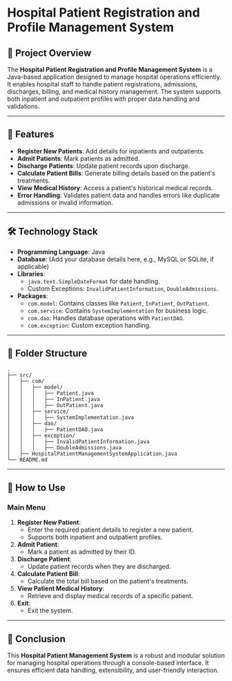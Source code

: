 # Hospital Patient Registration and Profile Management System

## 📜 Project Overview
The **Hospital Patient Registration and Profile Management System** is a Java-based application designed to manage hospital operations efficiently. It enables hospital staff to handle patient registrations, admissions, discharges, billing, and medical history management. The system supports both inpatient and outpatient profiles with proper data handling and validations.

---

## 🚀 Features
- **Register New Patients**: Add details for inpatients and outpatients.
- **Admit Patients**: Mark patients as admitted.
- **Discharge Patients**: Update patient records upon discharge.
- **Calculate Patient Bills**: Generate billing details based on the patient's treatments.
- **View Medical History**: Access a patient's historical medical records.
- **Error Handling**: Validates patient data and handles errors like duplicate admissions or invalid information.

---

## 🛠️ Technology Stack
- **Programming Language**: Java
- **Database**: (Add your database details here, e.g., MySQL or SQLite, if applicable)
- **Libraries**:
  - `java.text.SimpleDateFormat` for date handling.
  - Custom Exceptions: `InvalidPatientInformation`, `DoubleAdmissions`.
- **Packages**:
  - `com.model`: Contains classes like `Patient`, `InPatient`, `OutPatient`.
  - `com.service`: Contains `SystemImplementation` for business logic.
  - `com.dao`: Handles database operations with `PatientDAO`.
  - `com.exception`: Custom exception handling.

---

## 📂 Folder Structure
```plaintext
.
├── src/
│   ├── com/
│   │   ├── model/
│   │   │   ├── Patient.java
│   │   │   ├── InPatient.java
│   │   │   ├── OutPatient.java
│   │   ├── service/
│   │   │   ├── SystemImplementation.java
│   │   ├── dao/
│   │   │   ├── PatientDAO.java
│   │   ├── exception/
│   │   │   ├── InvalidPatientInformation.java
│   │   │   ├── DoubleAdmissions.java
│   ├── HospitalPatientManagementSystemApplication.java
└── README.md
```
---

## 📖 How to Use
### Main Menu
1. **Register New Patient**:
   - Enter the required patient details to register a new patient.
   - Supports both inpatient and outpatient profiles.
2. **Admit Patient**:
   - Mark a patient as admitted by their ID.
3. **Discharge Patient**:
   - Update patient records when they are discharged.
4. **Calculate Patient Bill**:
   - Calculate the total bill based on the patient's treatments.
5. **View Patient Medical History**:
   - Retrieve and display medical records of a specific patient.
6. **Exit**:
   - Exit the system.

---

## 🏁 Conclusion
This **Hospital Patient Management System** is a robust and modular solution for managing hospital operations through a console-based interface. It ensures efficient data handling, extensibility, and user-friendly interaction.

